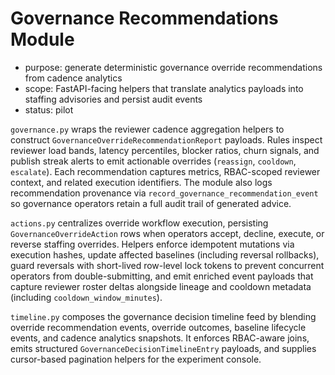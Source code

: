 # Governance Recommendations Module

- purpose: generate deterministic governance override recommendations from cadence analytics
- scope: FastAPI-facing helpers that translate analytics payloads into staffing advisories and persist audit events
- status: pilot

`governance.py` wraps the reviewer cadence aggregation helpers to construct `GovernanceOverrideRecommendationReport` payloads. Rules inspect reviewer load bands, latency percentiles, blocker ratios, churn signals, and publish streak alerts to emit actionable overrides (`reassign`, `cooldown`, `escalate`). Each recommendation captures metrics, RBAC-scoped reviewer context, and related execution identifiers. The module also logs recommendation provenance via `record_governance_recommendation_event` so governance operators retain a full audit trail of generated advice.

`actions.py` centralizes override workflow execution, persisting `GovernanceOverrideAction` rows when operators accept, decline, execute, or reverse staffing overrides. Helpers enforce idempotent mutations via execution hashes, update affected baselines (including reversal rollbacks), guard reversals with short-lived row-level lock tokens to prevent concurrent operators from double-submitting, and emit enriched event payloads that capture reviewer roster deltas alongside lineage and cooldown metadata (including `cooldown_window_minutes`).

`timeline.py` composes the governance decision timeline feed by blending override recommendation events, override outcomes, baseline lifecycle events, and cadence analytics snapshots. It enforces RBAC-aware joins, emits structured `GovernanceDecisionTimelineEntry` payloads, and supplies cursor-based pagination helpers for the experiment console.

